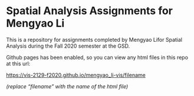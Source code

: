 # Spatial Analysis Assignments for Mengyao Li

This is a repository for assignments completed by Mengyao Lifor Spatial Analysis during the Fall 2020 semester at the GSD.

Github pages has been enabled, so you can view any html files in this repo at this url:

https://vis-2129-f2020.github.io/mengyao_li-vis/filename

*(replace “filename” with the name of the html file)*
